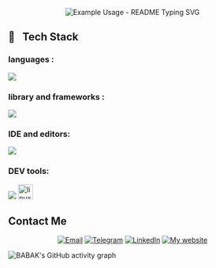 

<p align="center">
  <img src="https://readme-typing-svg.demolab.com/?lines=Hi+There+Welcome+To+My+Profile!;I%27m+babak+chalaki🖐;I%27m+a+Backend+Developer💻;&font=Fira%20Code&center=true&width=380&height=50&duration=4000&pause=2000&color=red" alt="Example Usage - README Typing SVG">
</p>


<h2>🔧 &nbsp Tech Stack</h2>

<h3>languages :</h3>
<img src="https://skillicons.dev/icons?i=js,html,css,php,python,mysql,cpp" >

<h3>library and frameworks :</h3>
<img src="https://skillicons.dev/icons?i=bootstrap,jquery,laravel," >

<h3>IDE and editors:</h3>
<img src="https://skillicons.dev/icons?i=pycharm,phpstorm,vscode,xd,figma" >

<h3>DEV tools:</h3>
<img src="https://skillicons.dev/icons?i=git,github,gitlab," >
  <img src="https://cdn.jsdelivr.net/gh/devicons/devicon/icons/linux/linux-original.svg" height="30" alt="linux logo"  />
  
## Contact Me

<div align="center">
  
[![Email](https://img.shields.io/badge/-Email-blue?style=flat&logo=gmail&labelColor=black)](https://babak.chalaki82@gmail.com) 
[![Telegram](https://img.shields.io/badge/-Telegram-blue?style=flat&logo=telegram&labelColor=black)](https://t.me/BABAK_CHALAKI) 
[![LinkedIn](https://img.shields.io/badge/-LinkedIn-blue?style=flat&logo=linkedin&labelColor=black)](https://www.linkedin.com/in/babak-chalaki-622376292/?originalSubdomain=ir) 
[![My website](https://img.shields.io/badge/-My_Website-blue?style=flat&logo=link&labelColor=black)](https://babak-chalaki.ir)

</div>
<!--
![My Viewers](https://komarev.com/ghpvc/?username=Babak-Chalacki&color=0000ff&style=flat&base=100)
<div align="center">
  <img src="https://streak-stats.demolab.com?user=Babak-Chalacki&locale=en&mode=daily&theme=dark&hide_border=false&border_radius=5&order=3" height="220" alt="streak graph" style="border-radius: 5px;"/>
</div> -->


![BABAK's GitHub activity graph](https://github-readme-activity-graph.vercel.app/graph?username=Babak-Chalacki&theme=github-compact)
